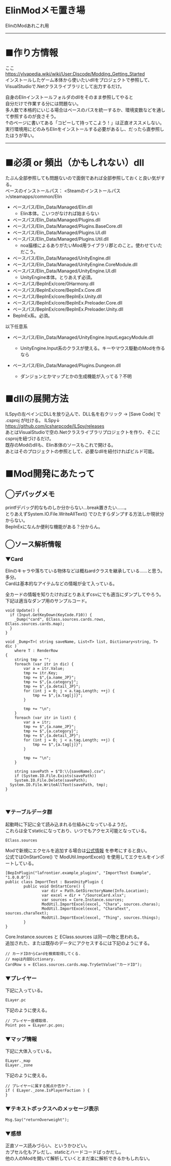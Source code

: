 # ElinModメモ置き場
ElinのModあれこれ用

--- 

# ■作り方情報
ここ  
https://ylvapedia.wiki/wiki/User:Discode/Modding_Getting_Started    
インストールしたゲーム本体から使いたいdllをプロジェクトで参照して、    
VisualStudioで.Netクラスライブラリとして出力するだけ。    
  
自身のElinインストールフォルダのdllをそのまま参照してやると   
自分だけで作業する分には問題ない。  
多人数で本格的にいじる場合はベースのパスを統一するか、環境変数などを通して参照するのが良さそう。  
↑のページに書いてある「コピーして持ってこよう！」は正直オススメしない。  
実行環境用にどのみちElinをインストールする必要があるし、だったら直参照したほうが早い。  

---

# ■必須 or 頻出（かもしれない）dll
たぶん全部参照しても問題ないので面倒であれば全部参照しておくと良い気がする。  
ベースのインストールパス： <Steamのインストールパス>/steamapps/common/Elin  

* ベースパス/Elin_Data/Managed/Elin.dll
  * Elin本体。こいつがなければ始まらない
* ベースパス/Elin_Data/Managed/Plugins.dll
* ベースパス/Elin_Data/Managed/Plugins.BaseCore.dll
* ベースパス/Elin_Data/Managed/Plugins.UI.dll
* ベースパス/Elin_Data/Managed/Plugins.Util.dll
  * noa猫様によるありがたいMod用ライブラリ郡とのこと。使わせていただこう。
* ベースパス/Elin_Data/Managed/UnityEngine.dll
* ベースパス/Elin_Data/Managed/UnityEngine.CoreModule.dll
* ベースパス/Elin_Data/Managed/UnityEngine.UI.dll
  * UnityEngine本体。とりあえず必須。
*  ベースパス/BepInEx/core/0Harmony.dll
*  ベースパス/BepInEx/core/BepInEx.Core.dll
*  ベースパス/BepInEx/core/BepInEx.Unity.dll
*  ベースパス/BepInEx/core/BepInEx.Preloader.Core.dll
*  ベースパス/BepInEx/core/BepInEx.Preloader.Unity.dll
  * BepInEx系。必須。
  
以下任意系
* ベースパス/Elin_Data/Managed/UnityEngine.InputLegacyModule.dll
  * UnityEngine.Input系のクラスが使える。キーやマウス駆動のModを作るなら

* ベースパス/Elin_Data/Managed/Plugins.Dungeon.dll
  * ダンジョンとかマップとかの生成機能が入ってる？不明
 
# ■dllの展開方法
ILSpyの左ペインにDLLを放り込んで、DLL名を右クリック -> [Save Code] で .csproj が吐ける。
ILSpy↓  
https://github.com/icsharpcode/ILSpy/releases  
あとはVisualStudioで空の.Netクラスライブラリプロジェクトを作り、そこにcsprojを紐づけるだけ。  
既存のModのdllも、Elin本体のソースもこれで開ける。  
あとはそのプロジェクトの参照として、必要なdllを紐付ければビルド可能。   
  
# ■Mod開発にあたって
## ◯デバッグメモ
printfデバッグ的なものしか分からない…break置きたい……。  
とりあえずSystem.IO.File.WriteAllText() でひたすらダンプする方法しか現状分からない。  
BepInExになんか便利な機能がある？分からん。  

## ◯ソース解析情報


### ▼Card
Elinのキャラや落ちている物体などは概ねardクラスを継承している……と思う。多分。  
Cardは基本的なアイテムなどの情報が全て入っている。  

全カードの情報を知りたければとりあえずcsvにでも適当にダンプしてやろう。  
下記は適当なダンプ用のサンプルコード。  
```
void Update() {
  if (Input.GetKeyDown(KeyCode.F10)) {
  	_Dump("card", EClass.sources.cards.rows, EClass.sources.cards.map);
  }
}

void _Dump<T>( string saveName, List<T> list, Dictionary<string, T> dic )
	where T : RenderRow
{
	string tmp = "";
	foreach (var itr in dic) {
		var a = itr.Value;
		tmp += itr.Key;
		tmp += $",{a.name_JP}";
		tmp += $",{a.category}";
		tmp += $",{a.detail_JP}";
		for (int j = 0; j < a.tag.Length; ++j) {
			tmp += $",{a.tag[j]}";
		}

		tmp += "\n";
	}
	foreach (var itr in list) {
		var a = itr;
		tmp += $",{a.name_JP}";
		tmp += $",{a.category}";
		tmp += $",{a.detail_JP}";
		for (int j = 0; j < a.tag.Length; ++j) {
			tmp += $",{a.tag[j]}";
		}

		tmp += "\n";
	}

	string savePath = $"D:\\{saveName}.csv";
	if (System.IO.File.Exists(savePath))
  	System.IO.File.Delete(savePath);
  System.IO.File.WriteAllText(savePath, tmp);
}



```


### ▼テーブルデータ群
起動時に下記に全て読み込まれる仕組みになっているようだ。  
これらは全てstaticになっており、いつでもアクセス可能となっている。  
```
EClass.sources
```
  
Modで新規にエクセルを追加する場合は[公式情報](https://docs.google.com/document/d/e/2PACX-1vR3GPx71Xnjfme6PtdqNnS5GnxlOFr2A8KdzH8bYTEwEOCgeVYROi3YaMQ2_h4qsySU_BORHKXPUi9i/pub) を参考にすると良い。  
公式ではOnStartCore() で ModUtil.ImportExcel() を使用してエクセルをインポートしている。  
```
[BepInPlugin("lafrontier.example_plugins", "ImportTest Example", "1.0.0.0")]
public class ImportTest : BaseUnityPlugin {
        public void OnStartCore() {
                var dir = Path.GetDirectoryName(Info.Location);
                var excel = dir + "/SourceCard.xlsx";
                var sources = Core.Instance.sources;
                ModUtil.ImportExcel(excel, "Chara", sources.charas);
                ModUtil.ImportExcel(excel, "CharaText", sources.charaText);
                ModUtil.ImportExcel(excel, "Thing", sources.things);
        }
}
```
Core.Instance.sources と EClass.sources は同一の物と思われる。  
追加された、または既存のデータにアクセスするには下記のようにする。  
```
// カードIDからCardを検索取得してくる.
// mapは内部Dictionary.
CardRow s = EClass.sources.cards.map.TryGetValue("カードID");
```


### ▼プレイヤー
下記に入っている。  
```
ELayer.pc
```

下記のように使える。  
```
// プレイヤー座標取得.
Point pos = ELayer.pc.pos;

```

### ▼マップ情報
下記に大体入っている。  
```
ELayer._map
ELayer._zone
```
下記のように使える。  
```
// プレイヤーに属する拠点か否か？.
if ( ELayer._zone.IsPlayerFaction ) {
}
```




### ▼テキストボックスへのメッセージ表示
```
Msg.Say("returnOverweight");
```



### ▼感想
正直ソース読みづらい、というかひどい。  
カプセル化もアレだし、staticとハードコードばっかだし。	
他の人のModを開いて解析していくとまだ楽に解析できるかもしれない。
